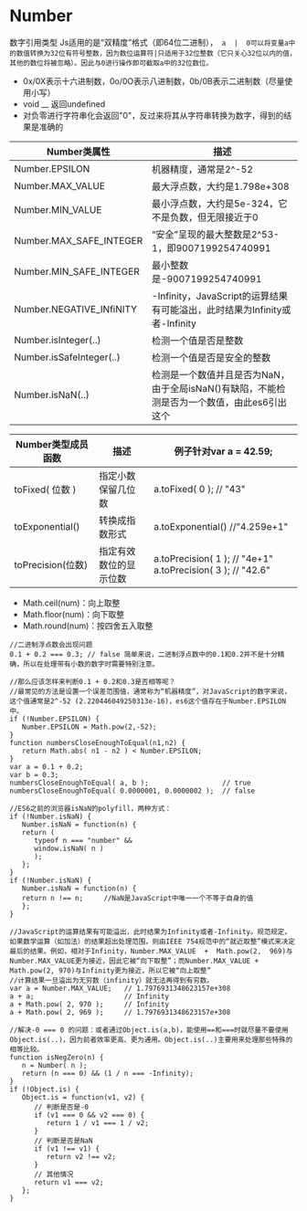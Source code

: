 # Number
数字引用类型
Js适用的是“双精度”格式（即64位二进制），` a  |  0可以将变量a中的数值转换为32位有符号整数，因为数位运算符|只适用于32位整数（它只关心32位以内的值，其他的数位将被忽略）。因此与0进行操作即可截取a中的32位数位。`  
* 0x/0X表示十六进制数，0o/0O表示八进制数，0b/0B表示二进制数（尽量使用小写）  
* void __ 返回undefined    
* 对负零进行字符串化会返回"0"，反过来将其从字符串转换为数字，得到的结果是准确的

| Number类属性 | 描述 |
| --- | --- |
| Number.EPSILON | 机器精度，通常是2^-52 |
| Number.MAX_VALUE | 最大浮点数，大约是1.798e+308 |
| Number.MIN_VALUE | 最小浮点数，大约是5e-324，它不是负数，但无限接近于0 |
| Number.MAX_SAFE_INTEGER | “安全”呈现的最大整数是2^53-1，即9007199254740991 |
| Number.MIN_SAFE_INTEGER | 最小整数是-9007199254740991 |
| Number.NEGATIVE_INfiNITY | -Infinity，JavaScript的运算结果有可能溢出，此时结果为Infinity或者-Infinity |
| Number.isInteger(..) | 检测一个值是否是整数 |
| Number.isSafeInteger(..) | 检测一个值是否是安全的整数 |
| Number.isNaN(..) | 检测是一个数值并且是否为NaN，由于全局isNaN()有缺陷，不能检测是否为一个数值，由此es6引出这个 |

| Number类型成员函数 | 描述 | 例子针对var a = 42.59; |
| --- | --- | --- |
| toFixed( 位数 ) | 指定小数保留几位数 | a.toFixed( 0 ); // "43" |
| toExponential() | 转换成指数形式 | a.toExponential() //"4.259e+1" |
| toPrecision(位数) | 指定有效数位的显示位数 |a.toPrecision( 1 ); // "4e+1"  a.toPrecision( 3 ); // "42.6" |

* Math.ceil(num)：向上取整
* Math.floor(num)：向下取整
* Math.round(num)：按四舍五入取整

```
//二进制浮点数会出现问题 
0.1 + 0.2 === 0.3; // false 简单来说，二进制浮点数中的0.1和0.2并不是十分精确，所以在处理带有小数的数字时需要特别注意。

//那么应该怎样来判断0.1 + 0.2和0.3是否相等呢？
//最常见的方法是设置一个误差范围值，通常称为“机器精度”，对JavaScript的数字来说，这个值通常是2^-52 (2.220446049250313e-16)，es6这个值存在于Number.EPSILON中。
if (!Number.EPSILON) {                     
   Number.EPSILON = Math.pow(2,-52); 
}
function numbersCloseEnoughToEqual(n1,n2) {     
   return Math.abs( n1 - n2 ) < Number.EPSILON; 
} 
var a = 0.1 + 0.2; 
var b = 0.3; 
numbersCloseEnoughToEqual( a, b );                  // true 
numbersCloseEnoughToEqual( 0.0000001, 0.0000002 );  // false

//ES6之前的浏览器isNaN的polyfill，两种方式：
if (!Number.isNaN) {     
   Number.isNaN = function(n) {         
   return (             
      typeof n === "number" &&             
      window.isNaN( n )        
      );      
   }; 
}
if (!Number.isNaN) {     
   Number.isNaN = function(n) {         
   return n !== n;     //NaN是JavaScript中唯一一个不等于自身的值
   }; 
}

//JavaScript的运算结果有可能溢出，此时结果为Infinity或者-Infinity。规范规定，如果数学运算（如加法）的结果超出处理范围，则由IEEE 754规范中的“就近取整”模式来决定最后的结果。例如，相对于Infinity，Number.MAX_VALUE  +  Math.pow(2,  969)与Number.MAX_VALUE更为接近，因此它被“向下取整”；而Number.MAX_VALUE + Math.pow(2, 970)与Infinity更为接近，所以它被“向上取整”
//计算结果一旦溢出为无穷数（infinity）就无法再得到有穷数。
var a = Number.MAX_VALUE;   // 1.7976931348623157e+308 
a + a;                      // Infinity 
a + Math.pow( 2, 970 );     // Infinity 
a + Math.pow( 2, 969 );     // 1.7976931348623157e+308

//解决-0 === 0 的问题：或者通过Object.is(a,b)，能使用==和===时就尽量不要使用Object.is(..)，因为前者效率更高、更为通用。Object.is(..)主要用来处理那些特殊的相等比较。
function isNegZero(n) {     
   n = Number( n );     
   return (n === 0) && (1 / n === -Infinity); 
}
if (!Object.is) {     
   Object.is = function(v1, v2) {         
      // 判断是否是-0         
      if (v1 === 0 && v2 === 0) {             
         return 1 / v1 === 1 / v2; 
      }         
      // 判断是否是NaN         
      if (v1 !== v1) {             
         return v2 !== v2;         
      }         
      // 其他情况        
      return v1 === v2;     
   }; 
}
```
